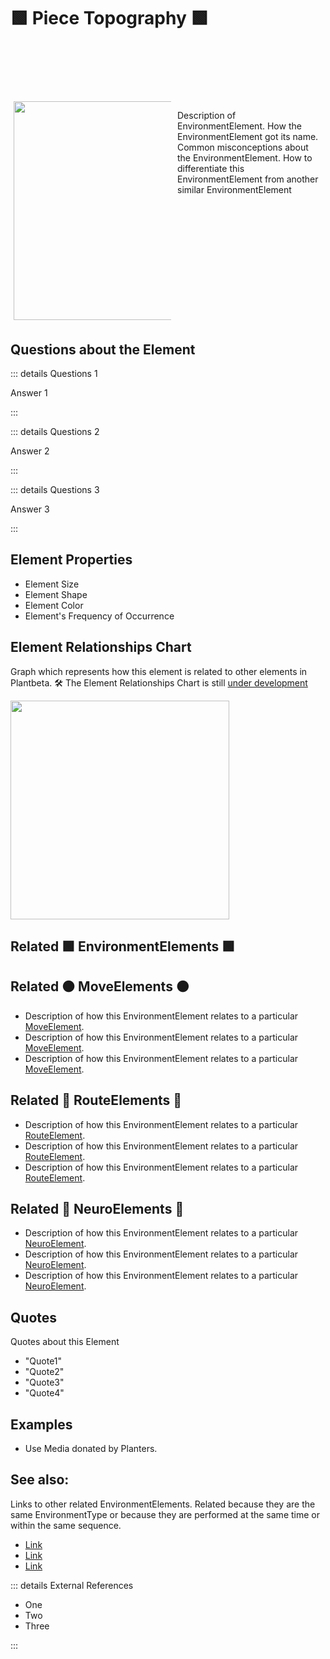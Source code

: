 # 🟩  <envi>Piece Topography </envi>🟩


<div style="display: flex; width: %100; margin-top: 100px;">
    <div style="margin: 5px; width: 50%">
        <img height="350" width="350" src="/EnvironmentPhoto.png"/>
    </div>
    <div style="margin: 5px; width: 50%">
        <p >Description of EnvironmentElement. How the <envi>EnvironmentElement </envi>got its name. Common misconceptions about the EnvironmentElement. How to differentiate this <envi>EnvironmentElement </envi>from another similar EnvironmentElement</p>
    </div>
</div>

## Questions about the Element

::: details Questions 1

Answer 1

:::

::: details Questions 2

Answer 2

:::

::: details Questions 3

Answer 3

:::

## Element Properties

- Element Size
- Element Shape
- Element Color
- Element's Frequency of Occurrence

## Element Relationships Chart

Graph which represents how this element is related to other elements in Plantbeta. 
🛠 The Element Relationships Chart is still [under development](/development/ElementRelationshipDiagram)


<img height="350" width="350" src="/DirectedGraph_UndirectedGraph.png"/>

## Related 🟩 <envi>EnvironmentElements </envi>🟩

## Related 🟠 <move>MoveElements </move>🟠
- Description of how this <envi>EnvironmentElement </envi>relates to a particular [<move>MoveElement</move>](/reference/Move/MoveOverview).
- Description of how this <envi>EnvironmentElement </envi>relates to a particular [<move>MoveElement</move>](/reference/Move/MoveOverview).
- Description of how this <envi>EnvironmentElement </envi>relates to a particular [<move>MoveElement</move>](/reference/Move/MoveOverview).


## Related 🔺 <route>RouteElements </route>🔺
- Description of how this <envi>EnvironmentElement </envi>relates to a particular [<route>RouteElement</route>](/reference/Route/RouteOverview).
- Description of how this <envi>EnvironmentElement </envi>relates to a particular [<route>RouteElement</route>](/reference/Route/RouteOverview).
- Description of how this <envi>EnvironmentElement </envi>relates to a particular [<route>RouteElement</route>](/reference/Route/RouteOverview).

## Related 💜 <neuro>NeuroElements</neuro> 💜
- Description of how this <envi>EnvironmentElement </envi>relates to a particular [<neuro>NeuroElement</neuro>](/reference/Neuro/NeuroOverview).
- Description of how this <envi>EnvironmentElement </envi>relates to a particular [<neuro>NeuroElement</neuro>](/reference/Neuro/NeuroOverview).
- Description of how this <envi>EnvironmentElement </envi>relates to a particular [<neuro>NeuroElement</neuro>](/reference/Neuro/NeuroOverview).


## Quotes

Quotes about this Element

- "Quote1"
- "Quote2"
- "Quote3"
- "Quote4"

## Examples

- Use Media donated by Planters. 

## See also:

Links to other related EnvironmentElements. Related because they are the same EnvironmentType or because they are performed at the same time or within the same sequence. 

- [Link]()
- [Link]()
- [Link]()

::: details External References

- One
- Two
- Three

:::

